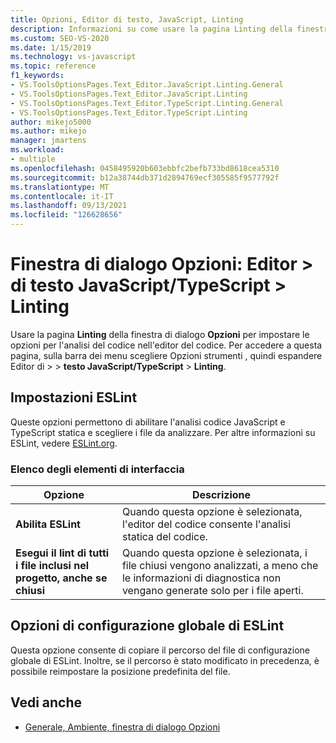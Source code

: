 ```yaml
---
title: Opzioni, Editor di testo, JavaScript, Linting
description: Informazioni su come usare la pagina Linting della finestra di dialogo Opzioni per impostare le opzioni per l'analisi del codice nell'editor di codice.
ms.custom: SEO-VS-2020
ms.date: 1/15/2019
ms.technology: vs-javascript
ms.topic: reference
f1_keywords:
- VS.ToolsOptionsPages.Text_Editor.JavaScript.Linting.General
- VS.ToolsOptionsPages.Text_Editor.JavaScript.Linting
- VS.ToolsOptionsPages.Text_Editor.TypeScript.Linting.General
- VS.ToolsOptionsPages.Text_Editor.TypeScript.Linting
author: mikejo5000
ms.author: mikejo
manager: jmartens
ms.workload:
- multiple
ms.openlocfilehash: 0458495920b603ebbfc2befb733bd8618cea5310
ms.sourcegitcommit: b12a38744db371d2894769ecf305585f9577792f
ms.translationtype: MT
ms.contentlocale: it-IT
ms.lasthandoff: 09/13/2021
ms.locfileid: "126628656"
---
```

# <a name="options-dialog-box-text-editor--javascripttypescript--linting"></a>Finestra di dialogo Opzioni: Editor \> di testo JavaScript/TypeScript \> Linting

Usare la pagina **Linting** della finestra di dialogo **Opzioni** per impostare le opzioni per l'analisi del codice nell'editor del codice. Per accedere a questa pagina, sulla barra dei menu scegliere Opzioni strumenti , quindi espandere Editor di  >     >  **testo JavaScript/TypeScript**  >  **Linting**.

## <a name="eslint-settings"></a>Impostazioni ESLint

Queste opzioni permettono di abilitare l'analisi codice JavaScript e TypeScript statica e scegliere i file da analizzare. Per altre informazioni su ESLint, vedere [ESLint.org](https://eslint.org/).

### <a name="uielement-list"></a>Elenco degli elementi di interfaccia

|Opzione|Descrizione|
|------------|-----------------|
|**Abilita ESLint**|Quando questa opzione è selezionata, l'editor del codice consente l'analisi statica del codice.|
|**Esegui il lint di tutti i file inclusi nel progetto, anche se chiusi**|Quando questa opzione è selezionata, i file chiusi vengono analizzati, a meno che le informazioni di diagnostica non vengano generate solo per i file aperti.|

## <a name="global-eslint-config-options"></a>Opzioni di configurazione globale di ESLint

Questa opzione consente di copiare il percorso del file di configurazione globale di ESLint. Inoltre, se il percorso è stato modificato in precedenza, è possibile reimpostare la posizione predefinita del file.

## <a name="see-also"></a>Vedi anche

- [Generale, Ambiente, finestra di dialogo Opzioni](../../ide/reference/general-environment-options-dialog-box.md)